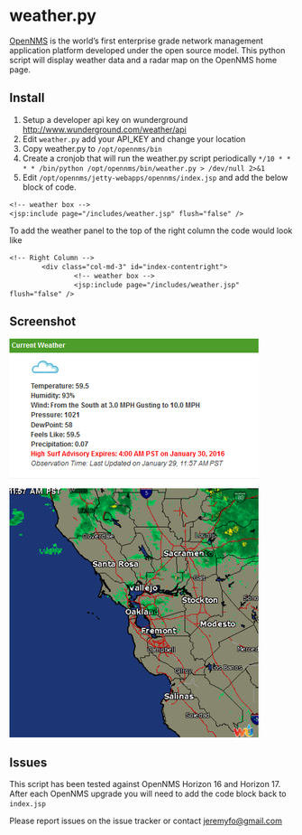 # weather.py

[OpenNMS](http://opennms.org) is the world’s first enterprise grade network management application platform developed under the open source model. This python script will display weather data and a radar map on the OpenNMS home page.

## Install
1. Setup a developer api key on wunderground http://www.wunderground.com/weather/api
2. Edit `weather.py` add your API_KEY and change your location
3. Copy weather.py to `/opt/opennms/bin`
4. Create a cronjob that will run the weather.py script periodically `*/10 * * * * /bin/python /opt/opennms/bin/weather.py > /dev/null 2>&1`
5. Edit `/opt/opennms/jetty-webapps/opennms/index.jsp` and add the below block of code.
```
<!-- weather box -->
<jsp:include page="/includes/weather.jsp" flush="false" />
```
To add the weather panel to the top of the right column the code would look like
```
<!-- Right Column -->
        <div class="col-md-3" id="index-contentright">
                <!-- weather box -->
                <jsp:include page="/includes/weather.jsp" flush="false" />
```
## Screenshot
![weather.py screenshot](https://raw.githubusercontent.com/jeremyfo/opennms-weather/master/SCREENSHOT.PNG)

## Issues
This script has been tested against OpenNMS Horizon 16 and Horizon 17. After each OpenNMS upgrade you will need to add the code block back to `index.jsp`

Please report issues on the issue tracker or contact jeremyfo@gmail.com
